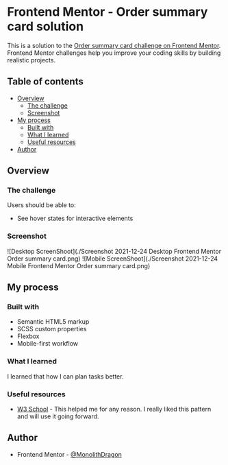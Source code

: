 # Frontend Mentor - Order summary card solution

This is a solution to the [Order summary card challenge on Frontend Mentor](https://www.frontendmentor.io/challenges/order-summary-component-QlPmajDUj). Frontend Mentor challenges help you improve your coding skills by building realistic projects. 

## Table of contents

- [Overview](#overview)
  - [The challenge](#the-challenge)
  - [Screenshot](#screenshot)
- [My process](#my-process)
  - [Built with](#built-with)
  - [What I learned](#what-i-learned)
  - [Useful resources](#useful-resources)
- [Author](#author)

## Overview

### The challenge

Users should be able to:

- See hover states for interactive elements

### Screenshot

![Desktop ScreenShoot](./Screenshot 2021-12-24 Desktop Frontend Mentor Order summary card.png)
![Mobile ScreenShoot](./Screenshot 2021-12-24 Mobile Frontend Mentor Order summary card.png)

## My process

### Built with

- Semantic HTML5 markup
- SCSS custom properties
- Flexbox
- Mobile-first workflow

### What I learned

I learned that how I can plan tasks better.

### Useful resources

- [W3 School](https://www.w3schools.com/) - This helped me for any reason. I really liked this pattern and will use it going forward.

## Author

- Frontend Mentor - [@MonolithDragon](https://www.frontendmentor.io/profile/MonolithDragon)

